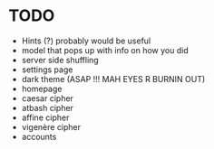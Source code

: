 # TODO
- Hints (?) probably would be useful
- model that pops up with info on how you did
- server side shuffling
- settings page
- dark theme (ASAP !!! MAH EYES R BURNIN OUT)
- homepage
- caesar cipher
- atbash cipher
- affine cipher
- vigenère cipher
- accounts